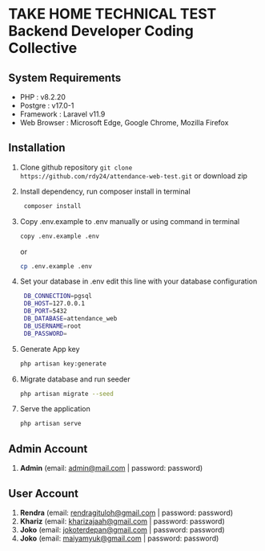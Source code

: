 # TAKE HOME TECHNICAL TEST  Backend Developer Coding Collective

## System Requirements

- PHP : v8.2.20
- Postgre : v17.0-1
- Framework : Laravel v11.9
- Web Browser : Microsoft Edge, Google Chrome, Mozilla Firefox


## Installation
1. Clone github repository `git clone https://github.com/rdy24/attendance-web-test.git` or download zip
2. Install dependency, run composer install in terminal
   ```bash
    composer install
    ```
3. Copy .env.example to .env manually or using command in terminal
    ```bash
    copy .env.example .env
    ```
    or
    ```bash
    cp .env.example .env
    ```

4. Set your database in .env edit this line with your database configuration
   ```bash
    DB_CONNECTION=pgsql
    DB_HOST=127.0.0.1
    DB_PORT=5432
    DB_DATABASE=attendance_web
    DB_USERNAME=root
    DB_PASSWORD=
    ```

5. Generate App key
    ```bash
    php artisan key:generate
    ```

6. Migrate database and run seeder
    ```bash
    php artisan migrate --seed
    ```

7. Serve the application
    ```bash
    php artisan serve
    ```

## Admin Account

1. **Admin** (email: admin@mail.com | password: password)

## User Account

1. **Rendra** (email: rendragituloh@gmail.com | password: password)
2. **Khariz** (email: kharizajaah@gmail.com | password: password)
3. **Joko** (email: jokoterdepan@gmail.com | password: password)
4. **Joko** (email: maiyamyuk@gmail.com | password: password)